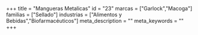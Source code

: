+++
title = "Mangueras Metalicas"
id = "23"
marcas = ["Garlock","Macoga"]
familias = ["Sellado"]
industrias = ["Alimentos y Bebidas","Biofarmacéuticos"]
meta_description = ""
meta_keywords = ""
+++
